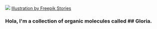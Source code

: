 <img src="https://media.giphy.com/media/5NrHGzu1oUqQ5NHQTz/giphy.gif"> 
<a href="https://stories.freepik.com/web">Illustration by Freepik Stories</a>

### Hola, I'm a collection of organic molecules called ## Gloria. 


<!--
**CamusCamel/Camuscamel** is a ✨ _special_ ✨ repository because its `README.md` (this file) appears on your GitHub profile.

Here are some ideas to get you started:

- 🔭 I’m currently working on ...
- 🌱 I’m currently learning ...
- 👯 I’m looking to collaborate on ...
- 🤔 I’m looking for help with ...
- 💬 Ask me about ...
- 📫 How to reach me: ...
- 😄 Pronouns: ...
- ⚡ Fun fact: ...
-->
